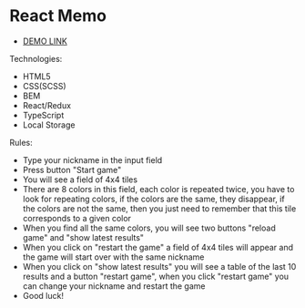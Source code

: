 # React Memo
- [DEMO LINK](https://yaroslavmakarov.github.io/tiles-game/)

Technologies:
* HTML5
* CSS(SCSS)
* BEM
* React/Redux
* TypeScript
* Local Storage

Rules:
* Type your nickname in the input field
* Press button "Start game"
* You will see a field of 4x4 tiles
* There are 8 colors in this field, each color is repeated twice, you have to look for repeating colors, if the colors are the same, they disappear, if the colors are not the same, then you just need to remember that this tile corresponds to a given color
* When you find all the same colors, you will see two buttons "reload game" and "show latest results"
* When you click on "restart the game" a field of 4x4 tiles will appear and the game will start over with the same nickname
* When you click on "show latest results" you will see a table of the last 10 results and a button "restart game", when you click "restart game" you can change your nickname and restart the game
* Good luck!
